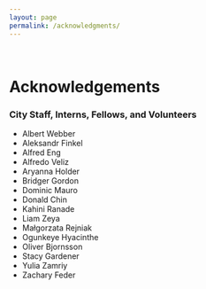 ```yaml
---
layout: page
permalink: /acknowledgments/
---
```


<br>

# Acknowledgements

### City Staff, Interns, Fellows, and Volunteers

- Albert Webber
- Aleksandr Finkel
- Alfred Eng
- Alfredo Veliz
- Aryanna Holder
- Bridger Gordon
- Dominic Mauro
- Donald Chin
- Kahini Ranade
- Liam Zeya
- Małgorzata Rejniak
- Ogunkeye Hyacinthe
- Oliver Bjornsson
- Stacy Gardener
- Yulia Zamriy
- Zachary Feder
